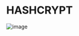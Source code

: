 # HASHCRYPT

![image](https://github.com/user-attachments/assets/4bd36f81-ee35-439a-8b4f-f71f8d21dc53)
